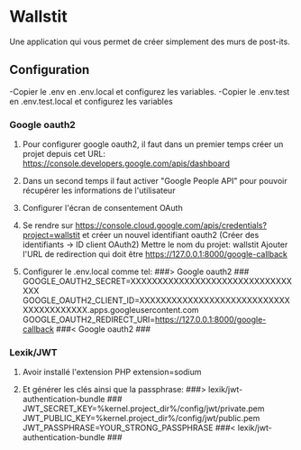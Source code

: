 
# Wallstit

Une application qui vous permet de créer simplement des murs de post-its.

## Configuration

-Copier le .env en .env.local et configurez les variables.
-Copier le .env.test en .env.test.local et configurez les variables

### Google oauth2

1) Pour configurer google oauth2, il faut dans un premier temps créer un projet depuis cet URL:
https://console.developers.google.com/apis/dashboard

2) Dans un second temps il faut activer "Google People API" pour pouvoir récupérer les informations de l'utilisateur

3) Configurer l'écran de consentement OAuth

4) Se rendre sur https://console.cloud.google.com/apis/credentials?project=wallstit et créer un nouvel identifiant oauth2 (Créer des identifiants -> ID client OAuth2)
Mettre le nom du projet: wallstit
Ajouter l'URL de redirection qui doit être https://127.0.0.1:8000/google-callback

5) Configurer le .env.local comme tel: 
###> Google oauth2 ###
GOOGLE_OAUTH2_SECRET=XXXXXXXXXXXXXXXXXXXXXXXXXXXXXXXXX
GOOGLE_OAUTH2_CLIENT_ID=XXXXXXXXXXXXXXXXXXXXXXXXXXXXXXXXXXXXXXXX.apps.googleusercontent.com
GOOGLE_OAUTH2_REDIRECT_URI=https://127.0.0.1:8000/google-callback
###< Google oauth2 ###

### Lexik/JWT

1) Avoir installé l'extension PHP extension=sodium

2) Et générer les clés ainsi que la passphrase:
###> lexik/jwt-authentication-bundle ###
JWT_SECRET_KEY=%kernel.project_dir%/config/jwt/private.pem
JWT_PUBLIC_KEY=%kernel.project_dir%/config/jwt/public.pem
JWT_PASSPHRASE=YOUR_STRONG_PASSPHRASE
###< lexik/jwt-authentication-bundle ###


